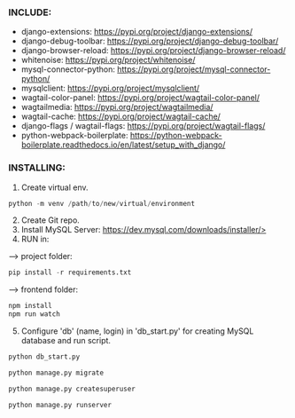 ### INCLUDE:

- django-extensions: <https://pypi.org/project/django-extensions/>
- django-debug-toolbar: <https://pypi.org/project/django-debug-toolbar/>
- django-browser-reload: <https://pypi.org/project/django-browser-reload/>
- whitenoise: <https://pypi.org/project/whitenoise/>
- mysql-connector-python: <https://pypi.org/project/mysql-connector-python/>
- mysqlclient: <https://pypi.org/project/mysqlclient/>
- wagtail-color-panel: <https://pypi.org/project/wagtail-color-panel/>
- wagtailmedia: <https://pypi.org/project/wagtailmedia/>
- wagtail-cache: <https://pypi.org/project/wagtail-cache/>
- django-flags / wagtail-flags: <https://pypi.org/project/wagtail-flags/>
- python-webpack-boilerplate: <https://python-webpack-boilerplate.readthedocs.io/en/latest/setup_with_django/>
### INSTALLING:

1. Create virtual env.

```python 
python -m venv /path/to/new/virtual/environment
```

2. Create Git repo.
3. Install MySQL Server: https://dev.mysql.com/downloads/installer/>
4. RUN in:

--> project folder:
```python 
pip install -r requirements.txt
```
--> frontend folder:
```python 
npm install
npm run watch
```

5. Configure 'db' (name, login) in 'db_start.py' for creating MySQL database and run script.

```python 
python db_start.py    
```

```python 
python manage.py migrate
```

```python 
python manage.py createsuperuser
```

```python 
python manage.py runserver
```